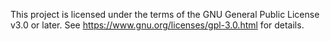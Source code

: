 This project is licensed under the terms of the GNU General Public License v3.0 or later.
See https://www.gnu.org/licenses/gpl-3.0.html for details.